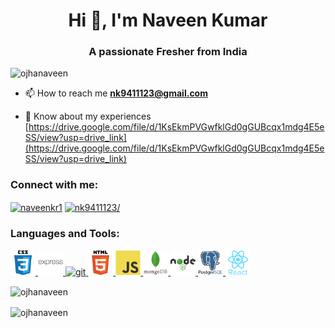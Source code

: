 <h1 align="center">Hi 👋, I'm Naveen Kumar</h1>
<h3 align="center">A passionate Fresher from India</h3>

<p align="left"> <img src="https://komarev.com/ghpvc/?username=ojhanaveen&label=Profile%20views&color=0e75b6&style=flat" alt="ojhanaveen" /> </p>

- 📫 How to reach me **nk9411123@gmail.com**

- 📄 Know about my experiences [https://drive.google.com/file/d/1KsEkmPVGwfklGd0gGUBcqx1mdg4E5eSS/view?usp=drive_link](https://drive.google.com/file/d/1KsEkmPVGwfklGd0gGUBcqx1mdg4E5eSS/view?usp=drive_link)

<h3 align="left">Connect with me:</h3>
<p align="left">
<a href="https://linkedin.com/in/naveenkr1" target="blank"><img align="center" src="https://raw.githubusercontent.com/rahuldkjain/github-profile-readme-generator/master/src/images/icons/Social/linked-in-alt.svg" alt="naveenkr1" height="30" width="40" /></a>
<a href="https://www.leetcode.com/nk9411123/" target="blank"><img align="center" src="https://raw.githubusercontent.com/rahuldkjain/github-profile-readme-generator/master/src/images/icons/Social/leet-code.svg" alt="nk9411123/" height="30" width="40" /></a>
</p>

<h3 align="left">Languages and Tools:</h3>
<p align="left"> <a href="https://www.w3schools.com/css/" target="_blank" rel="noreferrer"> <img src="https://raw.githubusercontent.com/devicons/devicon/master/icons/css3/css3-original-wordmark.svg" alt="css3" width="40" height="40"/> </a> <a href="https://expressjs.com" target="_blank" rel="noreferrer"> <img src="https://raw.githubusercontent.com/devicons/devicon/master/icons/express/express-original-wordmark.svg" alt="express" width="40" height="40"/> </a> <a href="https://git-scm.com/" target="_blank" rel="noreferrer"> <img src="https://www.vectorlogo.zone/logos/git-scm/git-scm-icon.svg" alt="git" width="40" height="40"/> </a> <a href="https://www.w3.org/html/" target="_blank" rel="noreferrer"> <img src="https://raw.githubusercontent.com/devicons/devicon/master/icons/html5/html5-original-wordmark.svg" alt="html5" width="40" height="40"/> </a> <a href="https://developer.mozilla.org/en-US/docs/Web/JavaScript" target="_blank" rel="noreferrer"> <img src="https://raw.githubusercontent.com/devicons/devicon/master/icons/javascript/javascript-original.svg" alt="javascript" width="40" height="40"/> </a> <a href="https://www.mongodb.com/" target="_blank" rel="noreferrer"> <img src="https://raw.githubusercontent.com/devicons/devicon/master/icons/mongodb/mongodb-original-wordmark.svg" alt="mongodb" width="40" height="40"/> </a> <a href="https://nodejs.org" target="_blank" rel="noreferrer"> <img src="https://raw.githubusercontent.com/devicons/devicon/master/icons/nodejs/nodejs-original-wordmark.svg" alt="nodejs" width="40" height="40"/> </a> <a href="https://www.postgresql.org" target="_blank" rel="noreferrer"> <img src="https://raw.githubusercontent.com/devicons/devicon/master/icons/postgresql/postgresql-original-wordmark.svg" alt="postgresql" width="40" height="40"/> </a> <a href="https://reactjs.org/" target="_blank" rel="noreferrer"> <img src="https://raw.githubusercontent.com/devicons/devicon/master/icons/react/react-original-wordmark.svg" alt="react" width="40" height="40"/> </a> </p>

<p><img align="center" src="https://github-readme-stats.vercel.app/api/top-langs?username=ojhanaveen&show_icons=true&locale=en&layout=compact" alt="ojhanaveen" /></p>

<p><img align="center" src="https://github-readme-streak-stats.herokuapp.com/?user=ojhanaveen&" alt="ojhanaveen" /></p>
